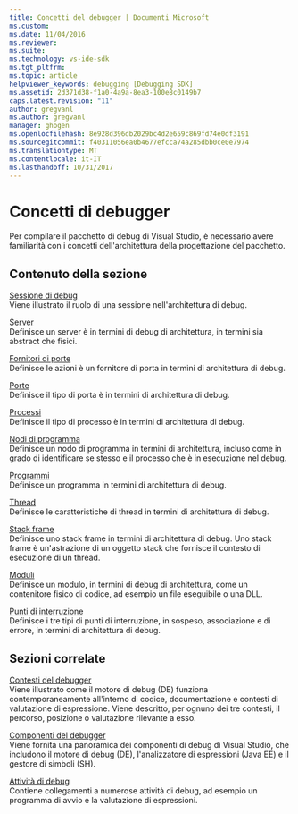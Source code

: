 ```yaml
---
title: Concetti del debugger | Documenti Microsoft
ms.custom: 
ms.date: 11/04/2016
ms.reviewer: 
ms.suite: 
ms.technology: vs-ide-sdk
ms.tgt_pltfrm: 
ms.topic: article
helpviewer_keywords: debugging [Debugging SDK]
ms.assetid: 2d371d38-f1a0-4a9a-8ea3-100e8c0149b7
caps.latest.revision: "11"
author: gregvanl
ms.author: gregvanl
manager: ghogen
ms.openlocfilehash: 8e928d396db2029bc4d2e659c869fd74e0df3191
ms.sourcegitcommit: f40311056ea0b4677efcca74a285dbb0ce0e7974
ms.translationtype: MT
ms.contentlocale: it-IT
ms.lasthandoff: 10/31/2017
---
```

# <a name="debugger-concepts"></a>Concetti di debugger
Per compilare il pacchetto di debug di Visual Studio, è necessario avere familiarità con i concetti dell'architettura della progettazione del pacchetto.  
  
## <a name="in-this-section"></a>Contenuto della sezione  
 [Sessione di debug](../../extensibility/debugger/debug-session.md)  
 Viene illustrato il ruolo di una sessione nell'architettura di debug.  
  
 [Server](../../extensibility/debugger/servers-visual-studio-sdk.md)  
 Definisce un server è in termini di debug di architettura, in termini sia abstract che fisici.  
  
 [Fornitori di porte](../../extensibility/debugger/port-suppliers.md)  
 Definisce le azioni è un fornitore di porta in termini di architettura di debug.  
  
 [Porte](../../extensibility/debugger/ports.md)  
 Definisce il tipo di porta è in termini di architettura di debug.  
  
 [Processi](../../extensibility/debugger/processes.md)  
 Definisce il tipo di processo è in termini di architettura di debug.  
  
 [Nodi di programma](../../extensibility/debugger/program-nodes.md)  
 Definisce un nodo di programma in termini di architettura, incluso come in grado di identificare se stesso e il processo che è in esecuzione nel debug.  
  
 [Programmi](../../extensibility/debugger/programs.md)  
 Definisce un programma in termini di architettura di debug.  
  
 [Thread](../../extensibility/debugger/threads.md)  
 Definisce le caratteristiche di thread in termini di architettura di debug.  
  
 [Stack frame](../../extensibility/debugger/stack-frames.md)  
 Definisce uno stack frame in termini di architettura di debug. Uno stack frame è un'astrazione di un oggetto stack che fornisce il contesto di esecuzione di un thread.  
  
 [Moduli](../../extensibility/debugger/modules.md)  
 Definisce un modulo, in termini di debug di architettura, come un contenitore fisico di codice, ad esempio un file eseguibile o una DLL.  
  
 [Punti di interruzione](../../extensibility/debugger/breakpoints-visual-studio-sdk.md)  
 Definisce i tre tipi di punti di interruzione, in sospeso, associazione e di errore, in termini di architettura di debug.  
  
## <a name="related-sections"></a>Sezioni correlate  
 [Contesti del debugger](../../extensibility/debugger/debugger-contexts.md)  
 Viene illustrato come il motore di debug (DE) funziona contemporaneamente all'interno di codice, documentazione e contesti di valutazione di espressione. Viene descritto, per ognuno dei tre contesti, il percorso, posizione o valutazione rilevante a esso.  
  
 [Componenti del debugger](../../extensibility/debugger/debugger-components.md)  
 Viene fornita una panoramica dei componenti di debug di Visual Studio, che includono il motore di debug (DE), l'analizzatore di espressioni (Java EE) e il gestore di simboli (SH).  
  
 [Attività di debug](../../extensibility/debugger/debugging-tasks.md)  
 Contiene collegamenti a numerose attività di debug, ad esempio un programma di avvio e la valutazione di espressioni.